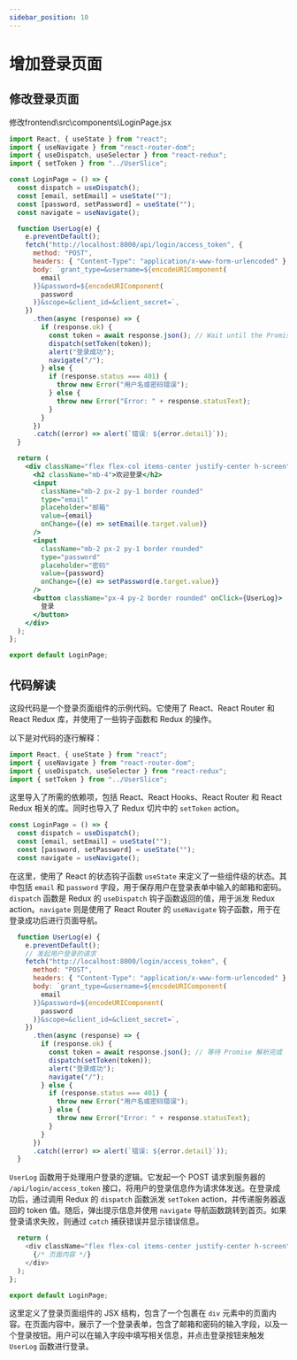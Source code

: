 ```yaml
---
sidebar_position: 10
---
```


# 增加登录页面

## 修改登录页面
修改frontend\src\components\LoginPage.jsx
```jsx
import React, { useState } from "react";
import { useNavigate } from "react-router-dom";
import { useDispatch, useSelector } from "react-redux";
import { setToken } from "../UserSlice";

const LoginPage = () => {
  const dispatch = useDispatch();
  const [email, setEmail] = useState("");
  const [password, setPassword] = useState("");
  const navigate = useNavigate();

  function UserLog(e) {
    e.preventDefault();
    fetch("http://localhost:8000/api/login/access_token", {
      method: "POST",
      headers: { "Content-Type": "application/x-www-form-urlencoded" },
      body: `grant_type=&username=${encodeURIComponent(
        email
      )}&password=${encodeURIComponent(
        password
      )}&scope=&client_id=&client_secret=`,
    })
      .then(async (response) => {
        if (response.ok) {
          const token = await response.json(); // Wait until the Promise resolves
          dispatch(setToken(token));
          alert("登录成功");
          navigate("/");
        } else {
          if (response.status === 401) {
            throw new Error("用户名或密码错误");
          } else {
            throw new Error("Error: " + response.statusText);
          }
        }
      })
      .catch((error) => alert(`错误: ${error.detail}`));
  }

  return (
    <div className="flex flex-col items-center justify-center h-screen">
      <h2 className="mb-4">欢迎登录</h2>
      <input
        className="mb-2 px-2 py-1 border rounded"
        type="email"
        placeholder="邮箱"
        value={email}
        onChange={(e) => setEmail(e.target.value)}
      />
      <input
        className="mb-2 px-2 py-1 border rounded"
        type="password"
        placeholder="密码"
        value={password}
        onChange={(e) => setPassword(e.target.value)}
      />
      <button className="px-4 py-2 border rounded" onClick={UserLog}>
        登录
      </button>
    </div>
  );
};

export default LoginPage;
```

## 代码解读

这段代码是一个登录页面组件的示例代码。它使用了 React、React Router 和 React Redux 库，并使用了一些钩子函数和 Redux 的操作。

以下是对代码的逐行解释：

```javascript
import React, { useState } from "react";
import { useNavigate } from "react-router-dom";
import { useDispatch, useSelector } from "react-redux";
import { setToken } from "../UserSlice";
```

这里导入了所需的依赖项，包括 React、React Hooks、React Router 和 React Redux 相关的库。同时也导入了 Redux 切片中的 `setToken` action。

```javascript
const LoginPage = () => {
  const dispatch = useDispatch();
  const [email, setEmail] = useState("");
  const [password, setPassword] = useState("");
  const navigate = useNavigate();
```

在这里，使用了 React 的状态钩子函数 `useState` 来定义了一些组件级的状态。其中包括 `email` 和 `password` 字段，用于保存用户在登录表单中输入的邮箱和密码。`dispatch` 函数是 Redux 的 `useDispatch` 钩子函数返回的值，用于派发 Redux action。`navigate` 则是使用了 React Router 的 `useNavigate` 钩子函数，用于在登录成功后进行页面导航。

```javascript
  function UserLog(e) {
    e.preventDefault();
    // 发起用户登录的请求
    fetch("http://localhost:8000/login/access_token", {
      method: "POST",
      headers: { "Content-Type": "application/x-www-form-urlencoded" },
      body: `grant_type=&username=${encodeURIComponent(
        email
      )}&password=${encodeURIComponent(
        password
      )}&scope=&client_id=&client_secret=`,
    })
      .then(async (response) => {
        if (response.ok) {
          const token = await response.json(); // 等待 Promise 解析完成
          dispatch(setToken(token));
          alert("登录成功");
          navigate("/");
        } else {
          if (response.status === 401) {
            throw new Error("用户名或密码错误");
          } else {
            throw new Error("Error: " + response.statusText);
          }
        }
      })
      .catch((error) => alert(`错误: ${error.detail}`));
  }
```

`UserLog` 函数用于处理用户登录的逻辑。它发起一个 POST 请求到服务器的 `/api/login/access_token` 接口，将用户的登录信息作为请求体发送。在登录成功后，通过调用 Redux 的 `dispatch` 函数派发 `setToken` action，并传递服务器返回的 token 值。随后，弹出提示信息并使用 `navigate` 导航函数跳转到首页。如果登录请求失败，则通过 `catch` 捕获错误并显示错误信息。

```javascript
  return (
    <div className="flex flex-col items-center justify-center h-screen">
      {/* 页面内容 */}
    </div>
  );
};

export default LoginPage;
```

这里定义了登录页面组件的 JSX 结构，包含了一个包裹在 `div` 元素中的页面内容。在页面内容中，展示了一个登录表单，包含了邮箱和密码的输入字段，以及一个登录按钮。用户可以在输入字段中填写相关信息，并点击登录按钮来触发 `UserLog` 函数进行登录。
